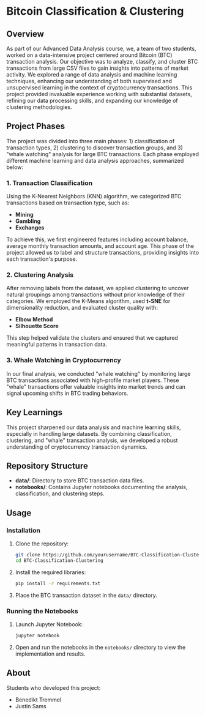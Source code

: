 # Bitcoin Classification & Clustering

## Overview
As part of our Advanced Data Analysis course, we, a team of two students, worked on a data-intensive project centered around Bitcoin (BTC) transaction analysis. Our objective was to analyze, classify, and cluster BTC transactions from large CSV files to gain insights into patterns of market activity. We explored a range of data analysis and machine learning techniques, enhancing our understanding of both supervised and unsupervised learning in the context of cryptocurrency transactions. This project provided invaluable experience working with substantial datasets, refining our data processing skills, and expanding our knowledge of clustering methodologies.

## Project Phases
The project was divided into three main phases: 1) classification of transaction types, 2) clustering to discover transaction groups, and 3) "whale watching" analysis for large BTC transactions. Each phase employed different machine learning and data analysis approaches, summarized below:

### 1. Transaction Classification
Using the K-Nearest Neighbors (KNN) algorithm, we categorized BTC transactions based on transaction type, such as:
- **Mining**
- **Gambling**
- **Exchanges**

To achieve this, we first engineered features including account balance, average monthly transaction amounts, and account age. This phase of the project allowed us to label and structure transactions, providing insights into each transaction's purpose.

### 2. Clustering Analysis
After removing labels from the dataset, we applied clustering to uncover natural groupings among transactions without prior knowledge of their categories. We employed the K-Means algorithm, used **t-SNE** for dimensionality reduction, and evaluated cluster quality with:
- **Elbow Method**
- **Silhouette Score**

This step helped validate the clusters and ensured that we captured meaningful patterns in transaction data.

### 3. Whale Watching in Cryptocurrency
In our final analysis, we conducted "whale watching" by monitoring large BTC transactions associated with high-profile market players. These "whale" transactions offer valuable insights into market trends and can signal upcoming shifts in BTC trading behaviors.

## Key Learnings
This project sharpened our data analysis and machine learning skills, especially in handling large datasets. By combining classification, clustering, and "whale" transaction analysis, we developed a robust understanding of cryptocurrency transaction dynamics.

## Repository Structure
- **data/**: Directory to store BTC transaction data files.
- **notebooks/**: Contains Jupyter notebooks documenting the analysis, classification, and clustering steps.

## Usage
### Installation
1. Clone the repository:
   ```bash
   git clone https://github.com/yourusername/BTC-Classification-Clustering.git
   cd BTC-Classification-Clustering
   ```
2. Install the required libraries:
   ```bash
   pip install -r requirements.txt
   ```
3. Place the BTC transaction dataset in the `data/` directory.

### Running the Notebooks
1. Launch Jupyter Notebook:
   ```bash
   jupyter notebook
   ```
2. Open and run the notebooks in the `notebooks/` directory to view the implementation and results.

## About
Students who developed this project:
- Benedikt Tremmel
- Justin Sams
